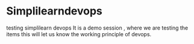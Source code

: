 # Simplilearndevops
testing simplilearn devops 
It is a demo session , where we are testing the items 
this  will let us know the working principle of devops.
